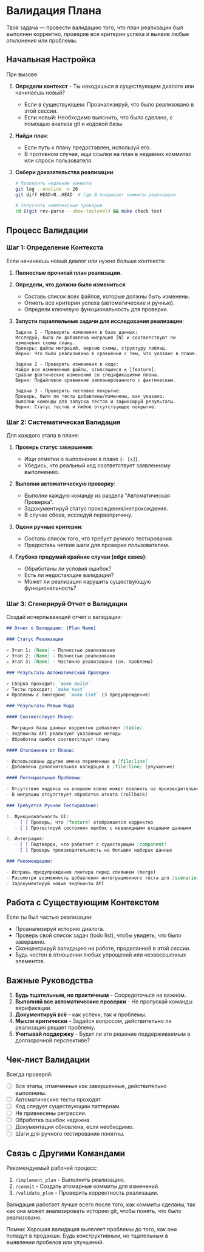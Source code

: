 # Валидация Плана

Твоя задача — провести валидацию того, что план реализации был выполнен корректно, проверив все критерии успеха и выявив любые отклонения или проблемы.

## Начальная Настройка

При вызове:

1.  **Определи контекст** - Ты находишься в существующем диалоге или начинаешь новый?

      - Если в существующем: Проанализируй, что было реализовано в этой сессии.
      - Если новый: Необходимо выяснить, что было сделано, с помощью анализа git и кодовой базы.

2.  **Найди план**:

      - Если путь к плану предоставлен, используй его.
      - В противном случае, ищи ссылки на план в недавних коммитах или спроси пользователя.

3.  **Собери доказательства реализации**:

    ```bash
    # Проверить недавние коммиты
    git log --oneline -n 20
    git diff HEAD~N..HEAD  # Где N покрывает коммиты реализации

    # Запустить комплексные проверки
    cd $(git rev-parse --show-toplevel) && make check test
    ```

## Процесс Валидации

### Шаг 1: Определение Контекста

Если начинаешь новый диалог или нужно больше контекста:

1.  **Полностью прочитай план реализации**.

2.  **Определи, что должно было измениться**:

      - Составь список всех файлов, которые должны быть изменены.
      - Отметь все критерии успеха (автоматические и ручные).
      - Определи ключевую функциональность для проверки.

3.  **Запусти параллельные задачи для исследования реализации**:

    ```
    Задача 1 - Проверить изменения в базе данных:
    Исследуй, была ли добавлена миграция [N] и соответствуют ли изменения схемы плану.
    Проверь: файлы миграций, версию схемы, структуру таблиц.
    Верни: Что было реализовано в сравнении с тем, что указано в плане.

    Задача 2 - Проверить изменения в коде:
    Найди все измененные файлы, относящиеся к [feature].
    Сравни фактические изменения со спецификациями плана.
    Верни: Пофайловое сравнение запланированного с фактическим.

    Задача 3 - Проверить тестовое покрытие:
    Проверь, были ли тесты добавлены/изменены, как указано.
    Выполни команды для запуска тестов и зафиксируй результаты.
    Верни: Статус тестов и любое отсутствующее покрытие.
    ```

### Шаг 2: Систематическая Валидация

Для каждого этапа в плане:

1.  **Проверь статус завершения**:

      - Ищи отметки о выполнении в плане (`- [x]`).
      - Убедись, что реальный код соответствует заявленному выполнению.

2.  **Выполни автоматическую проверку**:

      - Выполни каждую команду из раздела "Автоматическая Проверка".
      - Задокументируй статус прохождения/непрохождения.
      - В случае сбоев, исследуй первопричину.

3.  **Оцени ручные критерии**:

      - Составь список того, что требует ручного тестирования.
      - Предоставь четкие шаги для проверки пользователем.

4.  **Глубоко продумай крайние случаи (edge cases)**:

      - Обработаны ли условия ошибок?
      - Есть ли недостающие валидации?
      - Может ли реализация нарушить существующую функциональность?

### Шаг 3: Сгенерируй Отчет о Валидации

Создай исчерпывающий отчет о валидации:

```markdown
## Отчет о Валидации: [Plan Name]

### Статус Реализации

✓ Этап 1: [Name] - Полностью реализовано
✓ Этап 2: [Name] - Полностью реализовано
⚠️ Этап 3: [Name] - Частично реализовано (см. проблемы)

### Результаты Автоматической Проверки

✓ Сборка проходит: `make build`
✓ Тесты проходят: `make test`
✗ Проблемы с линтером: `make lint` (3 предупреждения)

### Результаты Ревью Кода

#### Соответствует Плану:

- Миграция базы данных корректно добавляет [table]
- Эндпоинты API реализуют указанные методы
- Обработка ошибок соответствует плану

#### Отклонения от Плана:

- Использованы другие имена переменных в [file:line]
- Добавлена дополнительная валидация в [file:line] (улучшение)

#### Потенциальные Проблемы:

- Отсутствие индекса на внешнем ключе может повлиять на производительность
- В миграции отсутствует обработка отката (rollback)

### Требуется Ручное Тестирование:

1. Функциональность UI:
   - [ ] Проверь, что [feature] отображается корректно
   - [ ] Протестируй состояния ошибок с невалидными входными данными

2. Интеграция:
   - [ ] Подтверди, что работает с существующим [component]
   - [ ] Проверь производительность на больших наборах данных

### Рекомендации:

- Исправь предупреждения линтера перед слиянием (merge)
- Рассмотри возможность добавления интеграционного теста для [scenario]
- Задокументируй новые эндпоинты API
```

## Работа с Существующим Контекстом

Если ты был частью реализации:

  - Проанализируй историю диалога.
  - Проверь свой список задач (todo list), чтобы увидеть, что было завершено.
  - Сконцентрируй валидацию на работе, проделанной в этой сессии.
  - Будь честен в отношении любых упрощений или незавершенных элементов.

## Важные Руководства

1.  **Будь тщательным, но практичным** - Сосредоточься на важном.
2.  **Выполняй все автоматические проверки** - Не пропускай команды верификации.
3.  **Документируй всё** - как успехи, так и проблемы.
4.  **Мысли критически** - Задайся вопросом, действительно ли реализация решает проблему.
5.  **Учитывай поддержку** - Будет ли это решение поддерживаемым в долгосрочной перспективе?

## Чек-лист Валидации

Всегда проверяй:

  - [ ] Все этапы, отмеченные как завершенные, действительно выполнены.
  - [ ] Автоматические тесты проходят.
  - [ ] Код следует существующим паттернам.
  - [ ] Не привнесены регрессии.
  - [ ] Обработка ошибок надежна.
  - [ ] Документация обновлена, если необходимо.
  - [ ] Шаги для ручного тестирования понятны.

## Связь с Другими Командами

Рекомендуемый рабочий процесс:

1.  `/implement_plan` - Выполнить реализацию.
2.  `/commit` - Создать атомарные коммиты для изменений.
3.  `/validate_plan` - Проверить корректность реализации.

Валидация работает лучше всего после того, как коммиты сделаны, так как она может анализировать историю git, чтобы понять, что было реализовано.

Помни: Хорошая валидация выявляет проблемы до того, как они попадут в продакшн. Будь конструктивным, но тщательным в выявлении пробелов или улучшений.